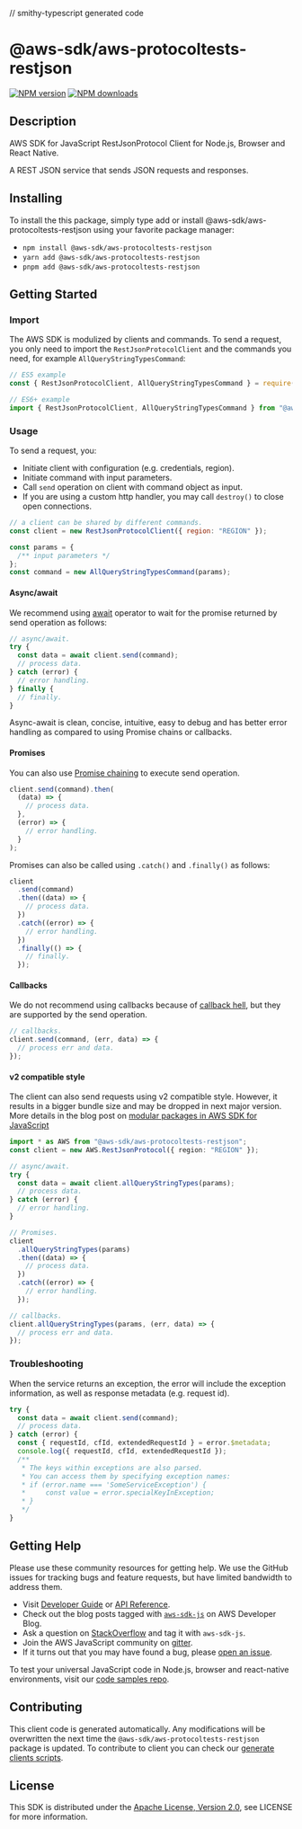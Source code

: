 // smithy-typescript generated code

# @aws-sdk/aws-protocoltests-restjson

[![NPM version](https://img.shields.io/npm/v/@aws-sdk/aws-protocoltests-restjson/latest.svg)](https://www.npmjs.com/package/@aws-sdk/aws-protocoltests-restjson)
[![NPM downloads](https://img.shields.io/npm/dm/@aws-sdk/aws-protocoltests-restjson.svg)](https://www.npmjs.com/package/@aws-sdk/aws-protocoltests-restjson)

## Description

AWS SDK for JavaScript RestJsonProtocol Client for Node.js, Browser and React Native.

A REST JSON service that sends JSON requests and responses.

## Installing

To install the this package, simply type add or install @aws-sdk/aws-protocoltests-restjson
using your favorite package manager:

- `npm install @aws-sdk/aws-protocoltests-restjson`
- `yarn add @aws-sdk/aws-protocoltests-restjson`
- `pnpm add @aws-sdk/aws-protocoltests-restjson`

## Getting Started

### Import

The AWS SDK is modulized by clients and commands.
To send a request, you only need to import the `RestJsonProtocolClient` and
the commands you need, for example `AllQueryStringTypesCommand`:

```js
// ES5 example
const { RestJsonProtocolClient, AllQueryStringTypesCommand } = require("@aws-sdk/aws-protocoltests-restjson");
```

```ts
// ES6+ example
import { RestJsonProtocolClient, AllQueryStringTypesCommand } from "@aws-sdk/aws-protocoltests-restjson";
```

### Usage

To send a request, you:

- Initiate client with configuration (e.g. credentials, region).
- Initiate command with input parameters.
- Call `send` operation on client with command object as input.
- If you are using a custom http handler, you may call `destroy()` to close open connections.

```js
// a client can be shared by different commands.
const client = new RestJsonProtocolClient({ region: "REGION" });

const params = {
  /** input parameters */
};
const command = new AllQueryStringTypesCommand(params);
```

#### Async/await

We recommend using [await](https://developer.mozilla.org/en-US/docs/Web/JavaScript/Reference/Operators/await)
operator to wait for the promise returned by send operation as follows:

```js
// async/await.
try {
  const data = await client.send(command);
  // process data.
} catch (error) {
  // error handling.
} finally {
  // finally.
}
```

Async-await is clean, concise, intuitive, easy to debug and has better error handling
as compared to using Promise chains or callbacks.

#### Promises

You can also use [Promise chaining](https://developer.mozilla.org/en-US/docs/Web/JavaScript/Guide/Using_promises#chaining)
to execute send operation.

```js
client.send(command).then(
  (data) => {
    // process data.
  },
  (error) => {
    // error handling.
  }
);
```

Promises can also be called using `.catch()` and `.finally()` as follows:

```js
client
  .send(command)
  .then((data) => {
    // process data.
  })
  .catch((error) => {
    // error handling.
  })
  .finally(() => {
    // finally.
  });
```

#### Callbacks

We do not recommend using callbacks because of [callback hell](http://callbackhell.com/),
but they are supported by the send operation.

```js
// callbacks.
client.send(command, (err, data) => {
  // process err and data.
});
```

#### v2 compatible style

The client can also send requests using v2 compatible style.
However, it results in a bigger bundle size and may be dropped in next major version. More details in the blog post
on [modular packages in AWS SDK for JavaScript](https://aws.amazon.com/blogs/developer/modular-packages-in-aws-sdk-for-javascript/)

```ts
import * as AWS from "@aws-sdk/aws-protocoltests-restjson";
const client = new AWS.RestJsonProtocol({ region: "REGION" });

// async/await.
try {
  const data = await client.allQueryStringTypes(params);
  // process data.
} catch (error) {
  // error handling.
}

// Promises.
client
  .allQueryStringTypes(params)
  .then((data) => {
    // process data.
  })
  .catch((error) => {
    // error handling.
  });

// callbacks.
client.allQueryStringTypes(params, (err, data) => {
  // process err and data.
});
```

### Troubleshooting

When the service returns an exception, the error will include the exception information,
as well as response metadata (e.g. request id).

```js
try {
  const data = await client.send(command);
  // process data.
} catch (error) {
  const { requestId, cfId, extendedRequestId } = error.$metadata;
  console.log({ requestId, cfId, extendedRequestId });
  /**
   * The keys within exceptions are also parsed.
   * You can access them by specifying exception names:
   * if (error.name === 'SomeServiceException') {
   *     const value = error.specialKeyInException;
   * }
   */
}
```

## Getting Help

Please use these community resources for getting help.
We use the GitHub issues for tracking bugs and feature requests, but have limited bandwidth to address them.

- Visit [Developer Guide](https://docs.aws.amazon.com/sdk-for-javascript/v3/developer-guide/welcome.html)
  or [API Reference](https://docs.aws.amazon.com/AWSJavaScriptSDK/v3/latest/index.html).
- Check out the blog posts tagged with [`aws-sdk-js`](https://aws.amazon.com/blogs/developer/tag/aws-sdk-js/)
  on AWS Developer Blog.
- Ask a question on [StackOverflow](https://stackoverflow.com/questions/tagged/aws-sdk-js) and tag it with `aws-sdk-js`.
- Join the AWS JavaScript community on [gitter](https://gitter.im/aws/aws-sdk-js-v3).
- If it turns out that you may have found a bug, please [open an issue](https://github.com/aws/aws-sdk-js-v3/issues/new/choose).

To test your universal JavaScript code in Node.js, browser and react-native environments,
visit our [code samples repo](https://github.com/aws-samples/aws-sdk-js-tests).

## Contributing

This client code is generated automatically. Any modifications will be overwritten the next time the `@aws-sdk/aws-protocoltests-restjson` package is updated.
To contribute to client you can check our [generate clients scripts](https://github.com/aws/aws-sdk-js-v3/tree/main/scripts/generate-clients).

## License

This SDK is distributed under the
[Apache License, Version 2.0](http://www.apache.org/licenses/LICENSE-2.0),
see LICENSE for more information.
